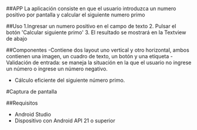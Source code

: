 ##APP
La aplicación consiste en que el usuario introduzca un numero positivo por pantalla y calcular el siguiente numero primo

##Uso
1.Ingresar un numero positivo en el campo de texto
2. Pulsar el botón 'Calcular siguiente primo'
3. El resultado se mostrará en la Textview de abajo

##Componentes
-Contiene dos layout uno vertical y otro horizontal, ambos contienen una imagen, un cuadro de texto, un botón y una etiqueta
-Validación de entrada: se maneja la situación en la que el usuario no ingrese un número o ingrese un número negativo.
- Cálculo eficiente del siguiente número primo.

#Captura de pantalla


##Requisitos
- Android Studio
- Dispositivo con Android API 21 o superior

  
